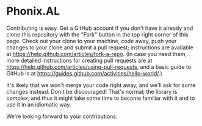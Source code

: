 Phonix.AL
=========
Contributing is easy. Get a GitHub account if you don't have it already and clone this repository with the "Fork" button in the top right corner of this page. Check out your clone to your machine, code away, push your changes to your clone and submit a pull request; instructions are available at https://help.github.com/articles/fork-a-repo. (In case you need them, more detailed instructions for creating pull requests are at https://help.github.com/articles/using-pull-requests, and a basic guide to GitHub is at https://guides.github.com/activities/hello-world/.)

It's likely that we won't merge your code right away, and we'll ask for some changes instead. Don't be discouraged! That's normal; the library is complex, and thus it might take some time to become familiar with it and to use it in an idiomatic way.

We're looking forward to your contributions.

